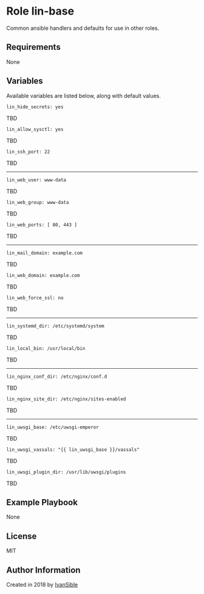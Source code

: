 # Role lin-base

Common ansible handlers and defaults for use in other roles.


## Requirements

None


## Variables

Available variables are listed below, along with default values.


    lin_hide_secrets: yes
TBD

    lin_allow_sysctl: yes
TBD

    lin_ssh_port: 22
TBD

---

    lin_web_user: www-data
TBD

    lin_web_group: www-data
TBD

    lin_web_ports: [ 80, 443 ]
TBD

---

    lin_mail_domain: example.com
TBD

    lin_web_domain: example.com
TBD

    lin_web_force_ssl: no
TBD

---

    lin_systemd_dir: /etc/systemd/system
TBD

    lin_local_bin: /usr/local/bin
TBD

---

    lin_nginx_conf_dir: /etc/nginx/conf.d
TBD

    lin_nginx_site_dir: /etc/nginx/sites-enabled
TBD

---

    lin_uwsgi_base: /etc/uwsgi-emperor
TBD

    lin_uwsgi_vassals: "{{ lin_uwsgi_base }}/vassals"
TBD

    lin_uwsgi_plugin_dir: /usr/lib/uwsgi/plugins
TBD


## Example Playbook

None


## License

MIT


## Author Information

Created in 2018 by [IvanSible](https://github.com/ivansible)

